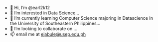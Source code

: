 - 👋 Hi, I’m @earl2k12
- 👀 I’m interested in Data Science...
- 🌱 I’m currently learning Computer Science majoring in Datascience In the University of Southeastern Philippines...
- 💞️ I’m looking to collaborate on ...
- 📫 email me at ejabule@usep.edu.ph

<!---
earl2k12/earl2k12 is a ✨ special ✨ repository because its `README.md` (this file) appears on your GitHub profile.
You can click the Preview link to take a look at your changes.
--->
